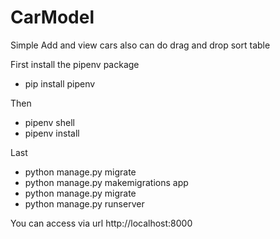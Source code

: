# CarModel
 Simple Add and view cars also can do drag and drop sort table

 First install the pipenv package
 - pip install pipenv

 Then
 - pipenv shell
 - pipenv install

 Last
 - python manage.py migrate
 - python manage.py makemigrations app
 - python manage.py migrate
 - python manage.py runserver

 You can access via url
 http://localhost:8000
